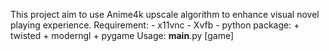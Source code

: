 This project aim to use Anime4k upscale algorithm to enhance visual novel playing experience.
Requirement:
    - x11vnc
    - Xvfb
    - python package:
        + twisted
        + moderngl
        + pygame
Usage:
    __main__.py [game]
